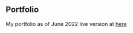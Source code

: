 ## Portfolio

My portfolio as of June 2022 live version at <a href="https://msyavuz.github.io/portfolio-june/" target="_blank">here</a>
